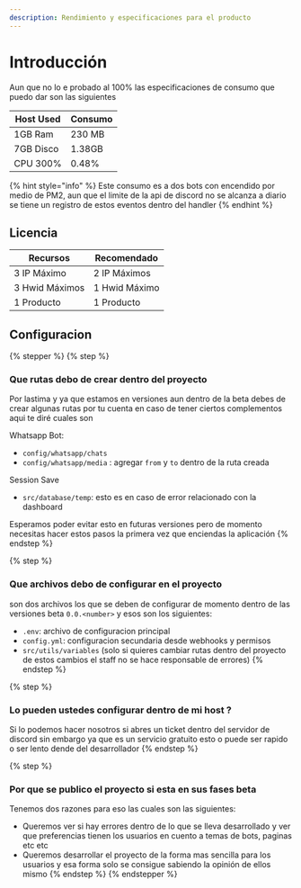 ```yaml
---
description: Rendimiento y especificaciones para el producto
---
```


# Introducción

Aun que no lo e probado al 100% las especificaciones de consumo que puedo dar son las siguientes

| Host Used | Consumo |
| --------- | ------- |
| 1GB Ram   | 230 MB  |
| 7GB Disco | 1.38GB  |
| CPU 300%  | 0.48%   |

{% hint style="info" %}
Este consumo es a dos bots con encendido por medio de PM2, aun que el limite de la api de discord no se alcanza a diario se tiene un registro de estos eventos dentro del handler
{% endhint %}

## Licencia

| Recursos       | Recomendado   |
| -------------- | ------------- |
| 3 IP Máximo    | 2 IP Máximos  |
| 3 Hwid Máximos | 1 Hwid Máximo |
| 1 Producto     | 1 Producto    |

## Configuracion



{% stepper %}
{% step %}
### Que rutas debo de crear dentro del proyecto

Por lastima y ya que estamos en versiones aun dentro de la beta debes de crear algunas rutas por tu cuenta en caso de tener ciertos complementos aqui te diré cuales son

Whatsapp Bot:&#x20;

* `config/whatsapp/chats`
* `config/whatsapp/media` : agregar `from` y `to` dentro de la ruta creada

Session Save

* `src/database/temp`: esto es en caso de error relacionado con la dashboard

Esperamos poder evitar esto en futuras versiones pero de momento necesitas hacer estos pasos la primera vez que enciendas la aplicación
{% endstep %}

{% step %}
### Que archivos debo de configurar en el proyecto

son dos archivos los que se deben de configurar de momento dentro de las versiones beta `0.0.<number>` y esos son los siguientes:

* `.env`: archivo de configuracion principal
* `config.yml`: configuracion secundaria desde webhooks y permisos
* `src/utils/variables` (solo si quieres cambiar rutas dentro del proyecto de estos cambios el staff no se hace responsable de errores)
{% endstep %}

{% step %}
### Lo pueden ustedes configurar dentro de mi host ?

Si lo podemos hacer nosotros si abres un ticket dentro del servidor de discord sin embargo ya que es un servicio gratuito esto o puede ser rapido o ser lento dende del desarrollador
{% endstep %}

{% step %}
### Por que se publico el proyecto si  esta en sus fases beta

Tenemos dos razones para eso las cuales son las siguientes:

* Queremos ver si hay errores dentro de lo que se lleva desarrollado y ver que preferencias tienen los usuarios en cuento a temas de bots, paginas etc etc
* Queremos desarrollar el proyecto de la forma mas sencilla para los usuarios y esa forma solo se consigue sabiendo la opinión de ellos mismo
{% endstep %}
{% endstepper %}
